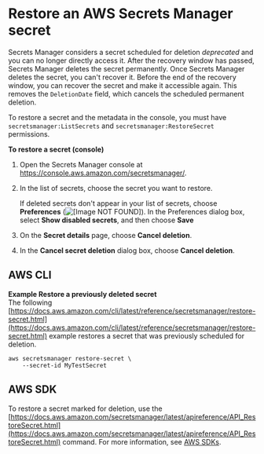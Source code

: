 # Restore an AWS Secrets Manager secret<a name="manage_restore-secret"></a>

Secrets Manager considers a secret scheduled for deletion *deprecated* and you can no longer directly access it\. After the recovery window has passed, Secrets Manager deletes the secret permanently\. Once Secrets Manager deletes the secret, you can't recover it\. Before the end of the recovery window, you can recover the secret and make it accessible again\. This removes the `DeletionDate` field, which cancels the scheduled permanent deletion\.

To restore a secret and the metadata in the console, you must have `secretsmanager:ListSecrets` and `secretsmanager:RestoreSecret` permissions\.

**To restore a secret \(console\)**

1. Open the Secrets Manager console at [https://console\.aws\.amazon\.com/secretsmanager/](https://console.aws.amazon.com/secretsmanager/)\.

1. In the list of secrets, choose the secret you want to restore\. 

   If deleted secrets don't appear in your list of secrets, choose **Preferences** \(![\[Image NOT FOUND\]](http://docs.aws.amazon.com/secretsmanager/latest/userguide/images/preferences-gear.png)\)\. In the Preferences dialog box, select **Show disabled secrets**, and then choose **Save**

1. On the **Secret details** page, choose **Cancel deletion**\.

1. In the **Cancel secret deletion** dialog box, choose **Cancel deletion**\.

## AWS CLI<a name="manage_restore-secret_CLI"></a>

**Example Restore a previously deleted secret**  
The following [https://docs.aws.amazon.com/cli/latest/reference/secretsmanager/restore-secret.html](https://docs.aws.amazon.com/cli/latest/reference/secretsmanager/restore-secret.html) example restores a secret that was previously scheduled for deletion\.  

```
aws secretsmanager restore-secret \
    --secret-id MyTestSecret
```

## AWS SDK<a name="manage_restore-secret_SDK"></a>

To restore a secret marked for deletion, use the [https://docs.aws.amazon.com/secretsmanager/latest/apireference/API_RestoreSecret.html](https://docs.aws.amazon.com/secretsmanager/latest/apireference/API_RestoreSecret.html) command\. For more information, see [AWS SDKs](asm_access.md#asm-sdks)\.